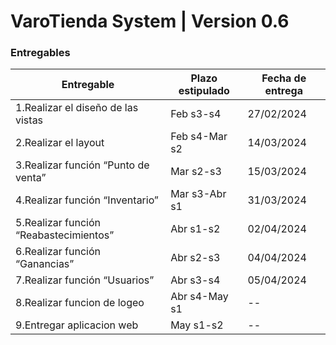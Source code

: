 # VaroTienda System | Version 0.6


### Entregables
| Entregable  | Plazo estipulado | Fecha de entrega | 
| ------------- | ------------- | ------------- | 
| 1.Realizar el diseño de las vistas | Feb s3-s4  | 27/02/2024 |
| 2.Realizar el layout | Feb s4-Mar s2 | 14/03/2024 |
| 3.Realizar función “Punto de venta” | Mar s2-s3  | 15/03/2024 |
| 4.Realizar función “Inventario” | Mar s3-Abr s1 | 31/03/2024 |
| 5.Realizar función “Reabastecimientos” | Abr s1-s2 | 02/04/2024 |
| 6.Realizar función “Ganancias” | Abr s2-s3 | 04/04/2024 |
| 7.Realizar función “Usuarios” | Abr s3-s4 | 05/04/2024 |
| 8.Realizar funcion de logeo | Abr s4-May s1 | -- |
| 9.Entregar aplicacion web | May s1-s2 | -- |





